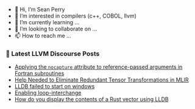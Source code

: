 - 👋 Hi, I’m Sean Perry
- 👀 I’m interested in compilers (c++, COBOL, llvm)
- 🌱 I’m currently learning ...
- 💞️ I’m looking to collaborate on ...
- 📫 How to reach me ...

<!---
s66perry/s66perry is a ✨ special ✨ repository because its `README.md` (this file) appears on your GitHub profile.
You can click the Preview link to take a look at your changes.
--->
### 📕 Latest LLVM Discourse Posts

<!-- DISCOURSE-LLVM:START -->
- [Applying the `nocapture` attribute to reference-passed arguments in Fortran subroutines](https://discourse.llvm.org/t/applying-the-nocapture-attribute-to-reference-passed-arguments-in-fortran-subroutines/81401?page=2#post_24)
- [Help Needed to Eliminate Redundant Tensor Transformations in MLIR](https://discourse.llvm.org/t/help-needed-to-eliminate-redundant-tensor-transformations-in-mlir/82614#post_1)
- [LLDB failed to start on windows](https://discourse.llvm.org/t/lldb-failed-to-start-on-windows/82594#post_4)
- [Enabling loop-interchange](https://discourse.llvm.org/t/enabling-loop-interchange/82589#post_4)
- [How do you display the contents of a Rust vector using LLDB](https://discourse.llvm.org/t/how-do-you-display-the-contents-of-a-rust-vector-using-lldb/82613#post_1)
<!-- DISCOURSE-LLVM:END -->
